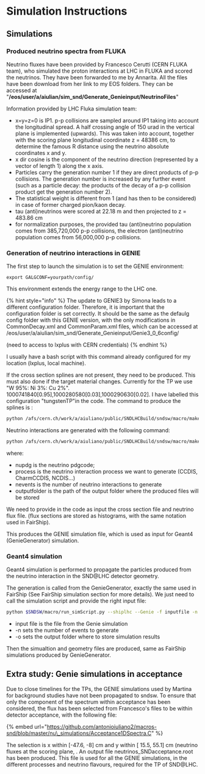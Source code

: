 # Simulation Instructions

## Simulations

### Produced neutrino spectra from FLUKA

Neutrino fluxes have been provided by Francesco Cerutti \(CERN FLUKA  team\), who simulated the proton interactions at LHC in FLUKA and scored the neutrinos. They have been forwarded to me by Annarita. All the files have been download from her link to my EOS folders. They can be accessed at "**/eos/user/a/aiulian/sim\_snd/Generate\_Genieinput/NeutrinoFiles**"

Information provided by LHC Fluka simulation team:

* x=y=z=0 is IP1. p-p collisions are sampled around IP1 taking into account the longitudinal spread. A half crossing angle of 150 urad in the vertical plane is implemented \(upwards\). This was taken into account, together with the scoring plane longitudinal coordinate z = 48386 cm, to determine the famous R distance using the neutrino absolute coordinates x and y.
* x dir cosine is the component of the neutrino direction \(represented by a vector of length 1\) along the x axis.
* Particles carry the generation number 1 if they are direct products of p-p collisions. The generation number is increased by any further event \(such as a particle decay: the products of the decay of a p-p collision product get the generation number 2\).
* The statistical weight is different from 1 \(and has then to be considered\) in case of former charged pion/kaon decay.
* tau \(anti\)neutrinos were scored at 22.18 m and then projected to z = 483.86 cm
* for normalization purposes, the provided tau \(anti\)neutrino population comes from 385,720,000 p-p collisions, the electron \(anti\)neutrino population comes from 56,000,000 p-p collisions.

### Generation of neutrino interactions in GENIE

The first step to launch the simulation is to set the GENIE environment:

`export GALGCONF=yourpath/config/`

This environment extends the energy range to the LHC one.

{% hint style="info" %}
The update to GENIE3 by Simona leads to a different configuration folder. Therefore, it is important that the configuration folder is set correctly. It should be the same as the defaulg config folder with this GENIE version, with the only modifications in CommonDecay.xml and CommonParam.xml files, which can be accessed at /eos/user/a/aiulian/sim\_snd/Generate\_Genieinput/Genie3\_0\_6config/

\(need to access to lxplus with CERN credentials\)
{% endhint %}

I usually have a bash script with this command already configured for my location \(lxplus, local machine\).

If the cross section splines are not present, they need to be produced. This must also done if the target material changes. Currently for the TP we use "W 95%: Ni 3%: Cu 2%". 1000741840\[0.95\],1000280580\[0.03\],1000290630\[0.02\]. I have labelled this configuration "tungstenTP"in the code. The command to produce the splines is :

```bash
python /afs/cern.ch/work/a/aiuliano/public/SNDLHCBuild/sndsw/macro/makeSNDGenieEvents.py spline --nupdg "nupdg" -t "tungstenTP" -o "outputfolder"
```

Neutrino interactions are generated with the following command:

```bash
python /afs/cern.ch/work/a/aiuliano/public/SNDLHCBuild/sndsw/macro/makeSNDGenieEvents.py sim --nupdg "nupdg" -p "process" -n "nevents" -o "outputfolder"
```

where:

* nupdg is the neutrino pdgcode;
* process is the neutrino interaction process we want to generate \(CCDIS, CharmCCDIS, NCDIS...\)
* nevents is the number of neutrino interactions to generate
* outputfolder is the path of the output folder where the produced files will be stored

We need to provide in the code as input the cross section file and neutrino flux file. \(flux sections are stored as histograms, with the same notation used in FairShip\).

This produces the GENIE simulation file, which is used as input for Geant4 \(GenieGenerator\) simulation.

### Geant4 simulation

Geant4 simulation is performed to propagate the particles produced from the neutrino interaction in the SND@LHC detector geometry.

The generation is called from the GenieGenerator, exactly the same used in FairShip \(See FairShip simulation section for more details\). We just need to call the simulation script and provide the right input file:

```bash
python $SNDSW/macro/run_simScript.py --shiplhc --Genie -f inputfile -n 10000 -o outputfolder
```

* input file is the file from the Genie simulation
* -n sets the number of events to generate
* -o sets the output folder where to store simulation results

Then the simualtion and geometry files are produced, same as FairShip simulations produced by GenieGenerator.

## Extra study: Genie simulations in acceptance

Due to close timelines for the TPs, the GENIE simulations used by Martina for background studies have not been propagated to sndsw. To ensure that only the component of the spectrum within acceptance has been considered, the flux has been selected from Francesco's files to be within detector acceptance, with the following file:

{% embed url="https://github.com/antonioiuliano2/macros-snd/blob/master/nu\_simulations/Acceptance1DSpectra.C" %}

The selection is x within \[-47.6, -8\] cm  and y within \[ 15.5, 55.1\] cm \(neutrino fluxes at the scoring plane, . An output file neutrinos\_SNDacceptance.root has been produced. This file is used for all the GENIE simulations, in the different processes and neutrino flavours, required for the TP of SND@LHC.

